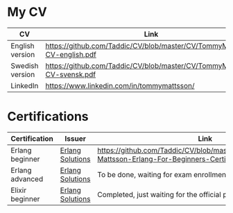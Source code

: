 # My CV

| CV              | Link                                                                     |
| --------------- | ------------------------------------------------------------------------ |
| English version | https://github.com/Taddic/CV/blob/master/CV/TommyMattsson-CV-english.pdf |
| Swedish version | https://github.com/Taddic/CV/blob/master/CV/TommyMattsson-CV-svensk.pdf  |
| LinkedIn        | https://www.linkedin.com/in/tommymattsson/                               |

# Certifications

| Certification   | Issuer | Link                                                                                                        | 
| --------------- | ------ | ----------------------------------------------------------------------------------------------------------- |
| Erlang beginner | [Erlang Solutions](https://www.erlang-solutions.com/erlang-certification) | https://github.com/Taddic/CV/blob/master/Certifications/Tommy-Mattsson-Erlang-For-Beginners-Certificate.pdf |
| Erlang advanced | [Erlang Solutions](https://www.erlang-solutions.com/erlang-certification) | To be done, waiting for exam enrollment |
| Elixir beginner | [Erlang Solutions](https://www.erlang-solutions.com/elixir-certification) | Completed, just waiting for the official pdf |